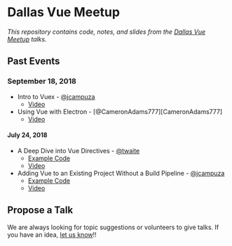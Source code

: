 # Dallas Vue Meetup

_This repository contains code, notes, and slides from the [Dallas Vue Meetup][meetup-link] talks._

## Past Events

### September 18, 2018
- Intro to Vuex - [@jcampuza][@jcampuza]
	- [Video](https://youtu.be/OHlfrVeRIdI)
- Using Vue with Electron - [@CameronAdams777][CameronAdams777]
	- [Video](https://youtu.be/OmAOORk5fGI)

#### July 24, 2018
- A Deep Dive into Vue Directives - [@twaite][@twaite]
	- [Example Code](./20180724-directives-deep-dive)
	- [Video](https://youtu.be/zzN6s8i5zFI)
- Adding Vue to an Existing Project Without a Build Pipeline - [@jcampuza][@jcampuza]
	- [Example Code](./20180724-existing-project-integration)
	- [Video](https://youtu.be/T3nlYgnxRNo)

## Propose a Talk
We are always looking for topic suggestions or volunteers to give talks. If you have an idea, [let us know][propose-talk]!!

<!-- Links -->
[meetup-link]:https://www.meetup.com/Dallas-Vue-Meetup
[propose-talk]:https://www.meetup.com/messages/?new_convo=true&member_id=256135994&name=Tim+Waite
[@twaite]:https://github.com/twaite
[@jcampuza]:https://github.com/jcampuza
